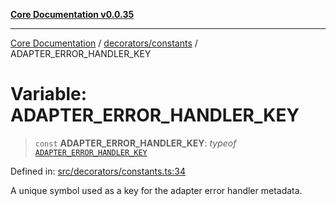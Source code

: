 [**Core Documentation v0.0.35**](../../../README.md)

***

[Core Documentation](../../../modules.md) / [decorators/constants](../README.md) / ADAPTER\_ERROR\_HANDLER\_KEY

# Variable: ADAPTER\_ERROR\_HANDLER\_KEY

> `const` **ADAPTER\_ERROR\_HANDLER\_KEY**: *typeof* [`ADAPTER_ERROR_HANDLER_KEY`](ADAPTER_ERROR_HANDLER_KEY.md)

Defined in: [src/decorators/constants.ts:34](https://github.com/stonemjs/core/blob/c9d95b58ccfb8efcaba0bed7bbf19084836cc28d/src/decorators/constants.ts#L34)

A unique symbol used as a key for the adapter error handler metadata.
